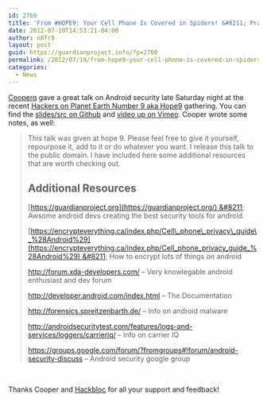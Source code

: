 ```yaml
---
id: 2760
title: 'From #HOPE9: Your Cell Phone Is Covered in Spiders! &#8211; Practical Android Security'
date: 2012-07-19T14:53:21-04:00
author: n8fr8
layout: post
guid: https://guardianproject.info/?p=2760
permalink: /2012/07/19/from-hope9-your-cell-phone-is-covered-in-spiders-practical-android-security/
categories:
  - News
---
```

[Cooperq](https://twitter.com/cooperq) gave a great talk on Android security late Saturday night at the recent [Hackers on Planet Earth Number 9 aka Hope9](http://www.hopenumbernine.net/) gathering. You can find the [slides/src on Github](https://github.com/cooperq/spiders) and [video up on Vimeo](http://vimeo.com/46044290). Cooper wrote some notes, as well:

> This talk was given at hope 9. Please feel free to give it yourself, repourpose it, add to it or do whatever you want. I release this talk to the public domain. I have included here some additional resources that are worth checking out.
> 
> ## Additional Resources
> 
> [https://guardianproject.org](https://guardianproject.org/) &#8211; Awsome android devs creating the best security tools for android.
> 
> [https://encrypteverything.ca/index.php/Cell\_phone\_privacy\_guide\_%28Android%29](https://encrypteverything.ca/index.php/Cell_phone_privacy_guide_%28Android%29) &#8211; How to encrypt lots of things on android
> 
> <http://forum.xda-developers.com/> &#8211; Very knowlegable android enthusiast and dev forum
> 
> <http://developer.android.com/index.html> &#8211; The Documentation
> 
> <http://forensics.spreitzenbarth.de/> &#8211; Info on android malware
> 
> <http://androidsecuritytest.com/features/logs-and-services/loggers/carrieriq/> &#8211; Info on carrier IQ
> 
> <https://groups.google.com/forum/?fromgroups#!forum/android-security-discuss> &#8211; Android security google group

&nbsp;

Thanks Cooper and [Hackbloc](http://hackbloc.org) for all your support and feedback!
